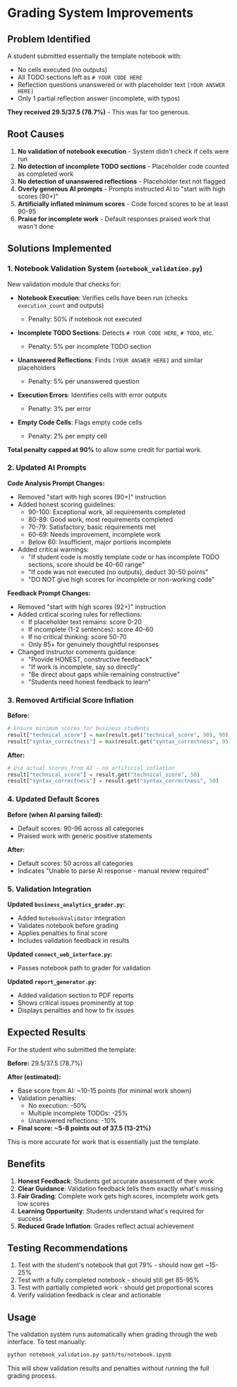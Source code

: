 # Grading System Improvements

## Problem Identified

A student submitted essentially the template notebook with:
- No cells executed (no outputs)
- All TODO sections left as `# YOUR CODE HERE`
- Reflection questions unanswered or with placeholder text `[YOUR ANSWER HERE]`
- Only 1 partial reflection answer (incomplete, with typos)

**They received 29.5/37.5 (78.7%)** - This was far too generous.

## Root Causes

1. **No validation of notebook execution** - System didn't check if cells were run
2. **No detection of incomplete TODO sections** - Placeholder code counted as completed work
3. **No detection of unanswered reflections** - Placeholder text not flagged
4. **Overly generous AI prompts** - Prompts instructed AI to "start with high scores (90+)"
5. **Artificially inflated minimum scores** - Code forced scores to be at least 90-95
6. **Praise for incomplete work** - Default responses praised work that wasn't done

## Solutions Implemented

### 1. Notebook Validation System (`notebook_validation.py`)

New validation module that checks for:

- **Notebook Execution**: Verifies cells have been run (checks `execution_count` and outputs)
  - Penalty: 50% if notebook not executed
  
- **Incomplete TODO Sections**: Detects `# YOUR CODE HERE`, `# TODO`, etc.
  - Penalty: 5% per incomplete TODO section
  
- **Unanswered Reflections**: Finds `[YOUR ANSWER HERE]` and similar placeholders
  - Penalty: 5% per unanswered question
  
- **Execution Errors**: Identifies cells with error outputs
  - Penalty: 3% per error
  
- **Empty Code Cells**: Flags empty code cells
  - Penalty: 2% per empty cell

**Total penalty capped at 90%** to allow some credit for partial work.

### 2. Updated AI Prompts

**Code Analysis Prompt Changes:**
- Removed "start with high scores (90+)" instruction
- Added honest scoring guidelines:
  - 90-100: Exceptional work, all requirements completed
  - 80-89: Good work, most requirements completed
  - 70-79: Satisfactory, basic requirements met
  - 60-69: Needs improvement, incomplete work
  - Below 60: Insufficient, major portions incomplete
- Added critical warnings:
  - "If student code is mostly template code or has incomplete TODO sections, score should be 40-60 range"
  - "If code was not executed (no outputs), deduct 30-50 points"
  - "DO NOT give high scores for incomplete or non-working code"

**Feedback Prompt Changes:**
- Removed "start with high scores (92+)" instruction
- Added critical scoring rules for reflections:
  - If placeholder text remains: score 0-20
  - If incomplete (1-2 sentences): score 40-60
  - If no critical thinking: score 50-70
  - Only 85+ for genuinely thoughtful responses
- Changed instructor comments guidance:
  - "Provide HONEST, constructive feedback"
  - "If work is incomplete, say so directly"
  - "Be direct about gaps while remaining constructive"
  - "Students need honest feedback to learn"

### 3. Removed Artificial Score Inflation

**Before:**
```python
# Ensure minimum scores for business students
result["technical_score"] = max(result.get("technical_score", 90), 90)
result["syntax_correctness"] = max(result.get("syntax_correctness", 95), 95)
```

**After:**
```python
# Use actual scores from AI - no artificial inflation
result["technical_score"] = result.get("technical_score", 50)
result["syntax_correctness"] = result.get("syntax_correctness", 50)
```

### 4. Updated Default Scores

**Before (when AI parsing failed):**
- Default scores: 90-96 across all categories
- Praised work with generic positive statements

**After:**
- Default scores: 50 across all categories
- Indicates "Unable to parse AI response - manual review required"

### 5. Validation Integration

**Updated `business_analytics_grader.py`:**
- Added `NotebookValidator` integration
- Validates notebook before grading
- Applies penalties to final score
- Includes validation feedback in results

**Updated `connect_web_interface.py`:**
- Passes notebook path to grader for validation

**Updated `report_generator.py`:**
- Added validation section to PDF reports
- Shows critical issues prominently at top
- Displays penalties and how to fix issues

## Expected Results

For the student who submitted the template:

**Before:** 29.5/37.5 (78.7%)

**After (estimated):**
- Base score from AI: ~10-15 points (for minimal work shown)
- Validation penalties:
  - No execution: -50%
  - Multiple incomplete TODOs: -25%
  - Unanswered reflections: -10%
- **Final score: ~5-8 points out of 37.5 (13-21%)**

This is more accurate for work that is essentially just the template.

## Benefits

1. **Honest Feedback**: Students get accurate assessment of their work
2. **Clear Guidance**: Validation feedback tells them exactly what's missing
3. **Fair Grading**: Complete work gets high scores, incomplete work gets low scores
4. **Learning Opportunity**: Students understand what's required for success
5. **Reduced Grade Inflation**: Grades reflect actual achievement

## Testing Recommendations

1. Test with the student's notebook that got 79% - should now get ~15-25%
2. Test with a fully completed notebook - should still get 85-95%
3. Test with partially completed work - should get proportional scores
4. Verify validation feedback is clear and actionable

## Usage

The validation system runs automatically when grading through the web interface. To test manually:

```bash
python notebook_validation.py path/to/notebook.ipynb
```

This will show validation results and penalties without running the full grading process.
